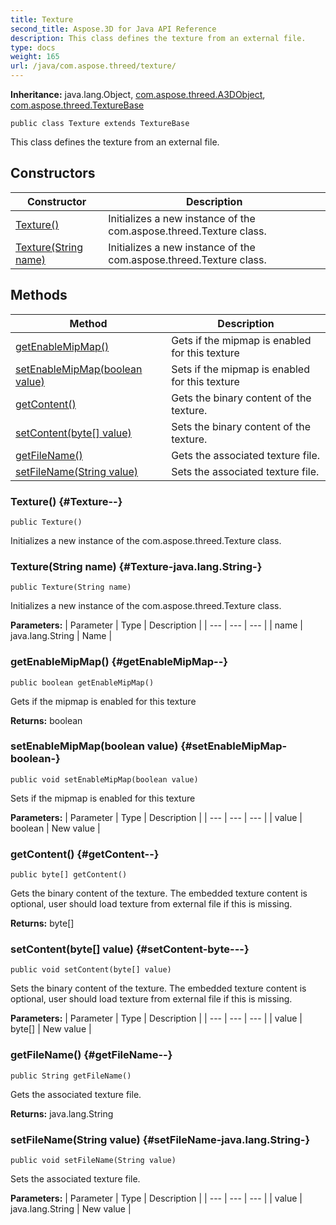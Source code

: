```yaml
---
title: Texture
second_title: Aspose.3D for Java API Reference
description: This class defines the texture from an external file.
type: docs
weight: 165
url: /java/com.aspose.threed/texture/
---
```


**Inheritance:**
java.lang.Object, [com.aspose.threed.A3DObject](../../com.aspose.threed/a3dobject), [com.aspose.threed.TextureBase](../../com.aspose.threed/texturebase)
```
public class Texture extends TextureBase
```

This class defines the texture from an external file.
## Constructors

| Constructor | Description |
| --- | --- |
| [Texture()](#Texture--) | Initializes a new instance of the com.aspose.threed.Texture class. |
| [Texture(String name)](#Texture-java.lang.String-) | Initializes a new instance of the com.aspose.threed.Texture class. |
## Methods

| Method | Description |
| --- | --- |
| [getEnableMipMap()](#getEnableMipMap--) | Gets if the mipmap is enabled for this texture |
| [setEnableMipMap(boolean value)](#setEnableMipMap-boolean-) | Sets if the mipmap is enabled for this texture |
| [getContent()](#getContent--) | Gets the binary content of the texture. |
| [setContent(byte[] value)](#setContent-byte---) | Sets the binary content of the texture. |
| [getFileName()](#getFileName--) | Gets the associated texture file. |
| [setFileName(String value)](#setFileName-java.lang.String-) | Sets the associated texture file. |
### Texture() {#Texture--}
```
public Texture()
```


Initializes a new instance of the com.aspose.threed.Texture class.

### Texture(String name) {#Texture-java.lang.String-}
```
public Texture(String name)
```


Initializes a new instance of the com.aspose.threed.Texture class.

**Parameters:**
| Parameter | Type | Description |
| --- | --- | --- |
| name | java.lang.String | Name |

### getEnableMipMap() {#getEnableMipMap--}
```
public boolean getEnableMipMap()
```


Gets if the mipmap is enabled for this texture

**Returns:**
boolean
### setEnableMipMap(boolean value) {#setEnableMipMap-boolean-}
```
public void setEnableMipMap(boolean value)
```


Sets if the mipmap is enabled for this texture

**Parameters:**
| Parameter | Type | Description |
| --- | --- | --- |
| value | boolean | New value |

### getContent() {#getContent--}
```
public byte[] getContent()
```


Gets the binary content of the texture. The embedded texture content is optional, user should load texture from external file if this is missing.

**Returns:**
byte[]
### setContent(byte[] value) {#setContent-byte---}
```
public void setContent(byte[] value)
```


Sets the binary content of the texture. The embedded texture content is optional, user should load texture from external file if this is missing.

**Parameters:**
| Parameter | Type | Description |
| --- | --- | --- |
| value | byte[] | New value |

### getFileName() {#getFileName--}
```
public String getFileName()
```


Gets the associated texture file.

**Returns:**
java.lang.String
### setFileName(String value) {#setFileName-java.lang.String-}
```
public void setFileName(String value)
```


Sets the associated texture file.

**Parameters:**
| Parameter | Type | Description |
| --- | --- | --- |
| value | java.lang.String | New value |

